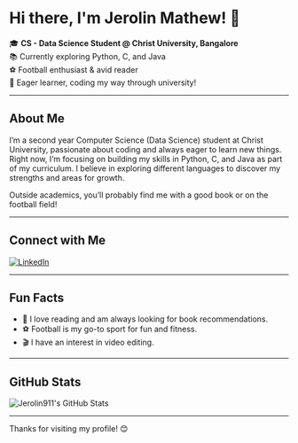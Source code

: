 # Hi there, I'm Jerolin Mathew! 👋

🎓 **CS - Data Science Student @ Christ University, Bangalore**  
📚 Currently exploring Python, C, and Java  
⚽ Football enthusiast & avid reader  
🌟 Eager learner, coding my way through university!

---

## About Me

I’m a second year Computer Science (Data Science) student at Christ University, passionate about coding and always eager to learn new things. Right now, I’m focusing on building my skills in Python, C, and Java as part of my curriculum. I believe in exploring different languages to discover my strengths and areas for growth.

Outside academics, you’ll probably find me with a good book or on the football field!

---

## Connect with Me

[![LinkedIn](https://img.shields.io/badge/LinkedIn-blue?logo=linkedin&logoColor=white)](https://www.linkedin.com/in/jerolin-mathew-b617b7315/)

---

## Fun Facts

- 📖 I love reading and am always looking for book recommendations.
- ⚽ Football is my go-to sport for fun and fitness.
- 🎬 I have an interest in video editing.

---

## GitHub Stats

![Jerolin911's GitHub Stats](https://github-readme-stats.vercel.app/api?username=Jerolin911&show_icons=true&theme=radical)

---

Thanks for visiting my profile! 😊
